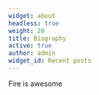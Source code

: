 ```yaml
---
widget: about
headless: true
weight: 20
title: Biography
active: true
author: admin
widget_id: Recent posts
---
```

Fire is awesome
